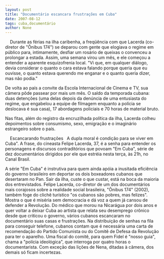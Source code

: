 ```yaml
---
layout: post
title: "Documentário escancara frustrações em Cuba"
date: 2007-08-12
tags: cuba,documentário
author: None
---
```

&nbsp;
&nbsp;
Durante as f&eacute;rias na ilha caribenha, a freq&uuml;&ecirc;ncia com que Lacerda (co-diretor de &quot;&Ocirc;nibus 174&quot;) se deparou com gente que elogiava o regime em p&uacute;blico para, intimamente, desfiar um ros&aacute;rio de queixas o convenceu a prolongar a estada.
Assim, uma semana virou um m&ecirc;s, e ele come&ccedil;ou a entender a aparente esquizofrenia local. &quot;Vi que, em qualquer di&aacute;logo, devia considerar o quanto o cara estava falando porque queria que eu ouvisse, o quanto estava querendo me enganar e o quanto queria dizer, mas n&atilde;o podia.&quot;

De volta ao pa&iacute;s a convite da Escola Internacional de Cinema e TV, sua c&acirc;mera p&ocirc;de passear por mais um m&ecirc;s. O saldo da temporada cubana: duas deten&ccedil;&otilde;es (uma delas depois da den&uacute;ncia de uma entusiasta do regime, que engabelou a equipe de filmagem enquanto a pol&iacute;cia se deslocava &eacute; sua casa), 17 abordagens policiais e 70 horas de material bruto.

Nas fitas, al&eacute;m do registro da encruzilhada pol&iacute;tica da ilha, Lacerda colheu depoimentos sobre consumismo, sexo, emigra&ccedil;&atilde;o e o imagin&aacute;rio estrangeiro sobre o pa&iacute;s.


&nbsp;
&nbsp;
Escancarando frustra&ccedil;&otilde;es
&nbsp;
A dupla moral &eacute; condi&ccedil;&atilde;o para se viver em Cuba&quot;. A frase, do cineasta Felipe Lacerda, 37, &eacute; a senha para entender os personagens e discursos contradit&oacute;rios que povoam &quot;Em Cuba&quot;, s&eacute;rie de dez document&aacute;rios dirigidos por ele que estr&eacute;ia nesta ter&ccedil;a, &agrave;s 21h, no Canal Brasil.

A s&eacute;rie &quot;Em Cuba&quot; &eacute; instrutiva para quem ainda ap&oacute;ia a inusitada efici&ecirc;ncia do governo brasileiro em deportar os dois boxeadores cubanos que desertaram no Pan. Sair da ilha, custe o que custar, est&aacute; na boca da maioria dos entrevistados.
Felipe Lacerda, co-diretor de um dos document&aacute;rios mais corajosos sobre a realidade social brasileira, &quot;&Ocirc;nibus 174&quot; (2002), tamb&eacute;m foge do clich&ecirc; tur&iacute;stico &quot;os cubanos s&atilde;o pobres, mas felizes&quot;. Mostra o que &eacute; mis&eacute;ria sem democracia e d&aacute; voz a quem j&aacute; cansou de defender a Revolu&ccedil;&atilde;o.
Do m&eacute;dico que morou na Nicar&aacute;gua por dois anos e quer voltar a deixar Cuba ao artista que relata seu desemprego cr&ocirc;nico desde que criticou o governo, v&aacute;rios cubanos escancaram no document&aacute;rio suas casas e frustra&ccedil;&otilde;es.
Na distribui&ccedil;&atilde;o de senhas na fila para conseguir telefone, cubanos contam que &eacute; necess&aacute;ria uma carta de recomenda&ccedil;&atilde;o do Partido Comunista ou do Comit&ecirc; de Defesa da Revolu&ccedil;&atilde;o para ter o aparelho.
Uma fiscal do comit&ecirc;, para quem Fidel &eacute; &quot;nosso guia&quot;, chama a &quot;pol&iacute;cia ideol&oacute;gica&quot;, que interroga por quatro horas o documentarista. Com exce&ccedil;&atilde;o das li&ccedil;&otilde;es de Nena, ditadas &agrave; c&acirc;mera, dos demais s&oacute; ficam incertezas.  